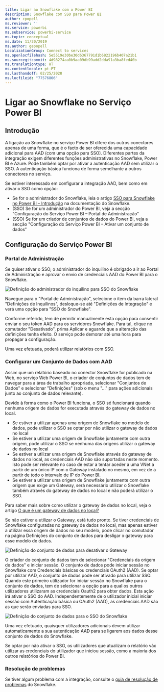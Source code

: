 ```yaml
---
title: Ligar ao Snowflake com o Power BI
description: Snowflake com SSO para Power BI
author: cpopell
ms.reviewer: ''
ms.service: powerbi
ms.subservice: powerbi-service
ms.topic: conceptual
ms.date: 11/20/2019
ms.author: gepopell
LocalizationGroup: Connect to services
ms.openlocfilehash: 5e5519e30be30d6367791d1b6822196b407a21b1
ms.sourcegitcommit: 4d98274aa0b9aa09db99add2dda91a3ba8fed40b
ms.translationtype: HT
ms.contentlocale: pt-PT
ms.lasthandoff: 02/25/2020
ms.locfileid: "77576866"
---
```

#  <a name="connecting-to-snowflake-in-power-bi-service"></a>Ligar ao Snowflake no Serviço Power BI

## <a name="introduction"></a>Introdução

A ligação ao Snowflake no serviço Power BI difere dos outros conectores apenas de uma forma, que é o facto de ser oferecida uma capacidade adicional para AAD (com uma opção para SSO). Diferentes partes da integração exigem diferentes funções administrativas no Snowflake, Power BI e Azure. Pode também optar por ativar a autenticação AAD sem utilizar o SSO. A autenticação básica funciona de forma semelhante a outros conectores no serviço.

Se estiver interessado em configurar a integração AAD, bem como em ativar o SSO como opção:
* Se for o administrador do Snowflake, leia o artigo [SSO para Snowflake no Power BI – Introdução](https://docs.snowflake.net/manuals/LIMITEDACCESS/oauth-powerbi.html) na documentação do Snowflake.
* (SSO) Se for um administrador do Power BI, veja a secção "Configuração do Serviço Power BI – Portal de Administração"
* (SSO) Se for um criador de conjuntos de dados do Power BI, veja a secção "Configuração do Serviço Power BI – Ativar um conjunto de dados"

## <a name="power-bi-service-configuration"></a>Configuração do Serviço Power BI

### <a name="admin-portal"></a>Portal de Administração

Se quiser ativar o SSO, o administrador do inquilino é obrigado a ir ao Portal de Administração e aprovar o envio de credenciais AAD do Power BI para o Snowflake.

![Definição do administrador do inquilino para SSO do Snowflake](media/service-connect-snowflake/snowflakessotenant.png)

Navegue para o "Portal de Administração", selecione o item da barra lateral "Definições de Inquilinos", desloque-se até "Definições de Integração" e verá uma opção para "SSO do Snowflake".

Conforme referido, tem de permitir manualmente esta opção para consentir enviar o seu token AAD para os servidores Snowflake. Para tal, clique no comutador "Desativado", prima Aplicar e aguarde que a alteração das definições tenha efeito. O serviço pode demorar até uma hora para propagar a configuração.

Uma vez efetuada, poderá utilizar relatórios com SSO.

### <a name="configuring-a-dataset-with-aad"></a>Configurar um Conjunto de Dados com AAD

Assim que um relatório baseado no conector Snowflake for publicado na Web, no serviço Web Power BI, o criador de conjuntos de dados tem de navegar para a área de trabalho apropriada, selecionar "Conjuntos de Dados" e selecionar "Definições" (sob o menu "..." para ações adicionais junto ao conjunto de dados relevante).

Devido à forma como o Power BI funciona, o SSO só funcionará quando nenhuma origem de dados for executada através do gateway de dados no local.

* Se estiver a utilizar apenas uma origem de Snowflake no modelo de dados, pode utilizar o SSO se optar por não utilizar o gateway de dados no local
* Se estiver a utilizar uma origem de Snowflake juntamente com outra origem, pode utilizar o SSO se nenhuma das origens utilizar o gateway de dados no local
* Se estiver a utilizar uma origem de Snowflake através do gateway de dados no local, as credenciais AAD não são suportadas neste momento. Isto pode ser relevante no caso de estar a tentar aceder a uma VNet a partir de um único IP com o Gateway instalado no mesmo, em vez de a partir de todo o intervalo de IP do Power BI.
* Se estiver a utilizar uma origem de Snowflake juntamente com outra origem que exige um Gateway, será necessário utilizar o Snowflake também através do gateway de dados no local e não poderá utilizar o SSO.

Para saber mais sobre como utilizar o gateway de dados no local, veja o artigo [O que é um gateway de dados no local?](https://docs.microsoft.com/power-bi/service-gateway-onprem)

Se não estiver a utilizar o Gateway, está tudo pronto. Se tiver credenciais de Snowflake configuradas no gateway de dados no local, mas apenas estiver a utilizar essa origem de dados no seu modelo, pode clicar no comutador na página Definições do conjunto de dados para desligar o gateway para esse modelo de dados.

![Definição do conjunto de dados para desativar o Gateway](media/service-connect-snowflake/snowflake_gateway_toggle_off.png)

O criador do conjunto de dados tem de selecionar "Credenciais da origem de dados" e iniciar sessão. O conjunto de dados pode iniciar sessão no Snowflake com Credenciais básicas ou credenciais OAuth2 (AAD). Se optar por utilizar AAD, o conjunto de dados pode ser ativado para utilizar SSO. Quando este primeiro utilizador for iniciar sessão no Snowflake para o conjunto de dados, tem de selecionar a opção para a qual os outros utilizadores utilizaram as credenciais Oauth2 para obter dados. Esta ação irá ativar o SSO do AAD. Independentemente de o utilizador inicial iniciar sessão com Autenticação básica ou OAuth2 (AAD), as credenciais AAD são as que serão enviadas para SSO. 

![Definição do conjunto de dados para o SSO do Snowflake](media/service-connect-snowflake/snowflakessocredui.png)

Uma vez efetuado, quaisquer utilizadores adicionais devem utilizar automaticamente a sua autenticação AAD para se ligarem aos dados desse conjunto de dados do Snowflake.

Se optar por não ativar o SSO, os utilizadores que atualizam o relatório vão utilizar as credenciais do utilizador que iniciou sessão, como a maioria dos outros relatórios do Power BI.

### <a name="troubleshooting"></a>Resolução de problemas

Se tiver algum problema com a integração, consulte o [guia de resolução de problemas](https://docs.snowflake.net/manuals/LIMITEDACCESS/oauth-powerbi.html#troubleshooting) do Snowflake.

